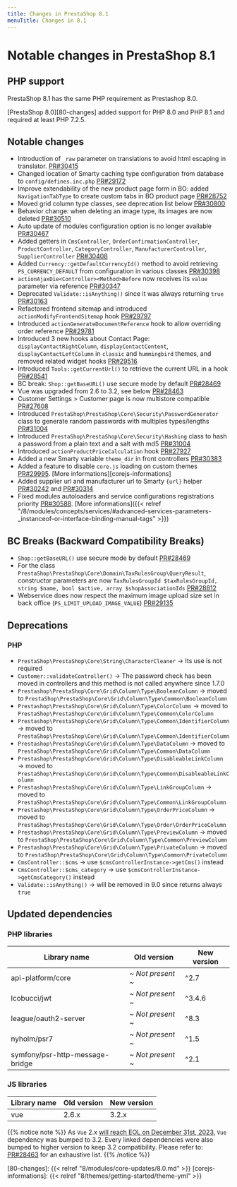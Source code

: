 ```yaml
---
title: Changes in PrestaShop 8.1
menuTitle: Changes in 8.1
---
```


<style>
/* condensed lists in this article */
#body-inner li, #body-inner li ul, li p { margin-bottom: 0.2rem}
/* deprecation indicators */
#body-inner depre {font-size: 85%; color: #666; font-style: italic; vertical-align: middle }
#body-inner depre::before {content: ' – '}
</style>

# Notable changes in PrestaShop 8.1

## PHP support

PrestaShop 8.1 has the same PHP requirement as Prestashop 8.0.

[PrestaShop 8.0][80-changes] added support for PHP 8.0 and PHP 8.1 and required at least PHP 7.2.5.

## Notable changes

* Introduction of `_raw` parameter on translations to avoid html escaping in translator. [PR#30415](https://github.com/PrestaShop/PrestaShop/pull/30415)
* Changed location of Smarty caching type configuration from database to `config/defines.inc.php` [PR#29172](https://github.com/PrestaShop/PrestaShop/pull/29172)
* Improve extendability of the new product page form in BO: added `NavigationTabType` to create custom tabs in BO product page [PR#28752](https://github.com/PrestaShop/PrestaShop/pull/28752)
* Moved grid column type classes, see deprecation list below [PR#30800](https://github.com/PrestaShop/PrestaShop/pull/30800)
* Behavior change: when deleting an image type, its images are now deleted [PR#30510](https://github.com/PrestaShop/PrestaShop/pull/30510)
* Auto update of modules configuration option is no longer available [PR#30467](https://github.com/PrestaShop/PrestaShop/pull/30467)
* Added getters in `CmsController`, `OrderConfirmationController`, `ProductController`, `CategoryController`, `ManufacturerController`, `SupplierController` [PR#30408](https://github.com/PrestaShop/PrestaShop/pull/30408)
* Added `Currency::getDefaultCurrencyId()` method to avoid retrieving `PS_CURRENCY_DEFAULT` from configuration in various classes [PR#30398](https://github.com/PrestaShop/PrestaShop/pull/30398)
* `actionAjaxDie<Controller><Method>Before` now receives its `value` parameter via reference [PR#30347](https://github.com/PrestaShop/PrestaShop/pull/30347)
* Deprecated `Validate::isAnything()` since it was always returning `true` [PR#30163](https://github.com/PrestaShop/PrestaShop/pull/30163)
* Refactored frontend sitemap and introduced `actionModifyFrontendSitemap` hook [PR#29797](https://github.com/PrestaShop/PrestaShop/pull/29797)
* Introduced `actionGenerateDocumentReference` hook to allow overriding order reference [PR#29781](https://github.com/PrestaShop/PrestaShop/pull/29781)
* Introduced 3 new hooks about Contact Page: `displayContactRightColumn`, `displayContactContent`, `displayContactLeftColumn` in `classic` and `hummingbird` themes, and removed related widget hooks [PR#29516](https://github.com/PrestaShop/PrestaShop/pull/29516)
* Introduced `Tools::getCurrentUrl()` to retrieve the current URL in a hook [PR#28541](https://github.com/PrestaShop/PrestaShop/pull/28541)
* BC break: `Shop::getBaseURL()` use secure mode by default [PR#28469](https://github.com/PrestaShop/PrestaShop/pull/28469)
* Vue was upgraded from 2.6 to 3.2, see below [PR#28463](https://github.com/PrestaShop/PrestaShop/pull/28463)
* Customer Settings > Customer page is now multistore compatible [PR#27608](https://github.com/PrestaShop/PrestaShop/pull/27608)
* Introduced `PrestaShop\PrestaShop\Core\Security\PasswordGenerator` class to generate random passwords with multiples types/lengths [PR#31004](https://github.com/PrestaShop/PrestaShop/pull/31004)
* Introduced `PrestaShop\PrestaShop\Core\Security\Hashing` class to hash a password from a plain text and a salt with md5 [PR#31004](https://github.com/PrestaShop/PrestaShop/pull/31004)
* Introduced `actionProductPriceCalculation` hook [PR#27927](https://github.com/PrestaShop/PrestaShop/pull/27927)
* Added a new Smarty variable `theme_dir` in front controllers [PR#30383](https://github.com/PrestaShop/PrestaShop/pull/30383)
* Added a feature to disable `core.js` loading on custom themes [PR#29995](https://github.com/PrestaShop/PrestaShop/pull/29995). [More informations][corejs-informations]
* Added supplier url and manufacturer url to Smarty `{url}` helper [PR#30242](https://github.com/PrestaShop/PrestaShop/pull/30342) and [PR#30314](https://github.com/PrestaShop/PrestaShop/pull/30314)
* Fixed modules autoloaders and service configurations registrations priority [PR#30588](https://github.com/PrestaShop/PrestaShop/pull/30588). [More informations]({{< relref "/8/modules/concepts/services/#advanced-services-parameters-_instanceof-or-interface-binding-manual-tags" >}})

## BC Breaks (Backward Compatibility Breaks)

* `Shop::getBaseURL()` use secure mode by default [PR#28469](https://github.com/PrestaShop/PrestaShop/pull/28469)
* For the class `PrestaShop\PrestaShop\Core\Domain\TaxRulesGroup\QueryResult`, constructor parameters are now `TaxRulesGroupId $taxRulesGroupId, string $name, bool $active, array $shopAssociationIds` [PR#28812](https://github.com/PrestaShop/PrestaShop/pull/28812)
* Webservice does now respect the maximum image upload size set in back office (`PS_LIMIT_UPLOAD_IMAGE_VALUE`) [PR#29135](https://github.com/PrestaShop/PrestaShop/pull/29135)

## Deprecations

### PHP

* `PrestaShop\PrestaShop\Core\String\CharacterCleaner` → Its use is not required
* `Customer::validateController()` → The password check has been moved in controllers and this method is not called anywhere since 1.7.0
* `Prestashop\PrestaShop\Core\Grid\Column\Type\BooleanColumn` → moved to `PrestaShop\PrestaShop\Core\Grid\Column\Type\Common\BooleanColumn`
* `Prestashop\PrestaShop\Core\Grid\Column\Type\ColorColumn` → moved to `PrestaShop\PrestaShop\Core\Grid\Column\Type\Common\ColorColumn`
* `Prestashop\PrestaShop\Core\Grid\Column\Type\Common\IdentifierColumn` → moved to `PrestaShop\PrestaShop\Core\Grid\Column\Type\Common\IdentifierColumn`
* `Prestashop\PrestaShop\Core\Grid\Column\Type\DataColumn` → moved to `PrestaShop\PrestaShop\Core\Grid\Column\Type\Common\DataColumn`
* `Prestashop\PrestaShop\Core\Grid\Column\Type\DisableableLinkColumn` → moved to `PrestaShop\PrestaShop\Core\Grid\Column\Type\Common\DisableableLinkColumn`
* `Prestashop\PrestaShop\Core\Grid\Column\Type\LinkGroupColumn` → moved to `PrestaShop\PrestaShop\Core\Grid\Column\Type\Common\LinkGroupColumn`
* `Prestashop\PrestaShop\Core\Grid\Column\Type\OrderPriceColumn` → moved to `PrestaShop\PrestaShop\Core\Grid\Column\Type\Order\OrderPriceColumn`
* `Prestashop\PrestaShop\Core\Grid\Column\Type\PreviewColumn` → moved to `PrestaShop\PrestaShop\Core\Grid\Column\Type\Common\PreviewColumn`
* `Prestashop\PrestaShop\Core\Grid\Column\Type\PrivateColumn` → moved to `PrestaShop\PrestaShop\Core\Grid\Column\Type\Common\PrivateColumn`
* `CmsController::$cms` → use `$cmsControllerInstance->getCms()` instead
* `CmsController::$cms_category` → use `$cmsControllerInstance->getCmsCategory()` instead
* `Validate::isAnything()` → will be removed in 9.0 since returns always `true`

## Updated dependencies

### PHP libraries

| Library name                       | Old version                                                   | New version   |
|------------------------------------|---------------------------------------------------------------|---------------|
| api-platform/core                  | _~ Not present ~_                                             | ^2.7          |
| lcobucci/jwt                       | _~ Not present ~_                                             | ^3.4.6        |
| league/oauth2-server               | _~ Not present ~_                                             | ^8.3          |
| nyholm/psr7                        | _~ Not present ~_                                             | ^1.5          |
| symfony/psr-http-message-bridge    | _~ Not present ~_                                             | ^2.1          |

### JS libraries

| Library name                       | Old version                                                   | New version   |
|------------------------------------|---------------------------------------------------------------|---------------|
| vue                                | 2.6.x                                                         | 3.2.x         |

{{% notice note %}}
As `Vue` 2.x [will reach EOL on December 31st, 2023](https://v2.vuejs.org/lts/), `Vue` dependency was bumped to 3.2. 
Every linked dependencies were also bumped to higher version to keep 3.2 compatibility.
Please refer to: [PR#28463](https://github.com/PrestaShop/PrestaShop/pull/28463) for an exhaustive list.
{{% /notice %}}

[80-changes]: {{< relref "8/modules/core-updates/8.0.md" >}}
[corejs-informations]: {{< relref "8/themes/getting-started/theme-yml" >}}